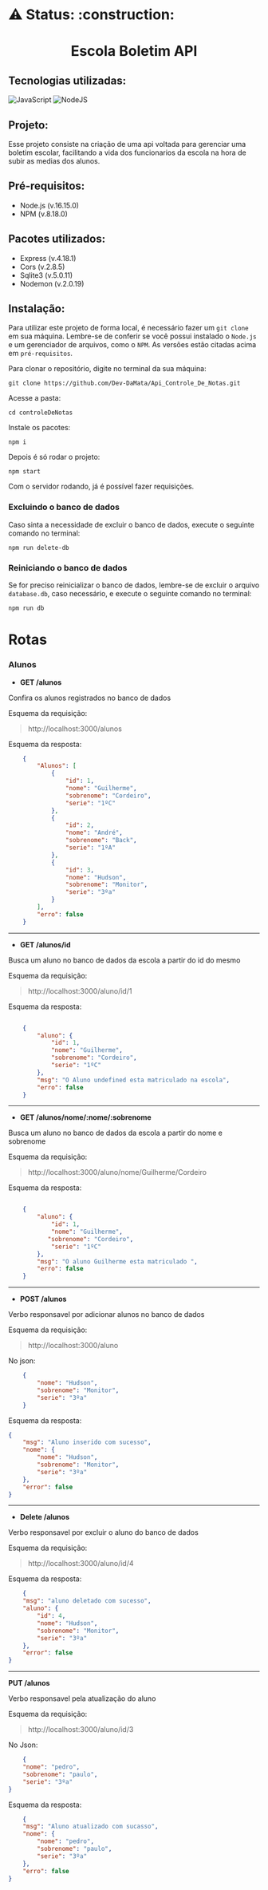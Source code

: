 <h1> ⚠️ Status: :construction: </h1>

<h1 align="center">Escola Boletim API</h1>

## Tecnologias utilizadas:

![JavaScript](https://img.shields.io/badge/javascript-%23323330.svg?style=for-the-badge&logo=javascript&logoColor=%23F7DF1E)
![NodeJS](https://img.shields.io/badge/node.js-6DA55F?style=for-the-badge&logo=node.js&logoColor=white)

## Projeto:

Esse projeto consiste na criação de uma api voltada para gerenciar uma boletim escolar, facilitando a vida dos funcionarios da escola na hora de subir as medias dos alunos.

## Pré-requisitos:

- Node.js (v.16.15.0)
- NPM (v.8.18.0)

## Pacotes utilizados:

- Express (v.4.18.1)
- Cors (v.2.8.5)
- Sqlite3 (v.5.0.11)
- Nodemon (v.2.0.19)

## Instalação:

Para utilizar este projeto de forma local, é necessário fazer um `git clone` em sua máquina. Lembre-se de conferir se você possui instalado o `Node.js` e um gerenciador de arquivos, como o `NPM`. As versões estão citadas acima em `pré-requisitos`.

Para clonar o repositório, digite no terminal da sua máquina:

```
git clone https://github.com/Dev-DaMata/Api_Controle_De_Notas.git
```

Acesse a pasta:

```
cd controleDeNotas
```

Instale os pacotes:

```
npm i 
```

Depois é só rodar o projeto:
```
npm start
```

Com o servidor rodando, já é possível fazer requisições.

### Excluindo o banco de dados

Caso sinta a necessidade de excluir o banco de dados, execute o seguinte comando no terminal:

```
npm run delete-db
```

### Reiniciando o banco de dados 

Se for preciso reinicializar o banco de dados, lembre-se de excluir o arquivo `database.db`, caso necessário, e execute o seguinte comando no terminal:

```
npm run db
```

# Rotas 

### Alunos

- **GET /alunos**

Confira os alunos registrados no banco de dados

Esquema da requisição:

> http://localhost:3000/alunos 

Esquema da resposta:

```json
    {
        "Alunos": [
            {
                "id": 1,
                "nome": "Guilherme",
                "sobrenome": "Cordeiro",
                "serie": "1ºC"
            },
            {
                "id": 2,
                "nome": "André",
                "sobrenome": "Back",
                "serie": "1ºA"
            },
            {
                "id": 3,
                "nome": "Hudson",
                "sobrenome": "Monitor",
                "serie": "3ºa"
            }
        ],
        "erro": false
    }
```
---
- **GET /alunos/id**

Busca um aluno no banco de dados da escola a partir do id do mesmo

Esquema da requisição:

> http://localhost:3000/aluno/id/1

Esquema da resposta:

```json

    {
        "aluno": {
            "id": 1,
            "nome": "Guilherme",
            "sobrenome": "Cordeiro",
            "serie": "1ºC"
        },
        "msg": "O Aluno undefined esta matriculado na escola",
        "erro": false
    }

```

---
- **GET /alunos/nome/:nome/:sobrenome**

Busca um aluno no banco de dados da escola a partir do nome e sobrenome

Esquema da requisição:

> http://localhost:3000/aluno/nome/Guilherme/Cordeiro

Esquema da resposta:

```json

    {
        "aluno": {
            "id": 1,
            "nome": "Guilherme",
           "sobrenome": "Cordeiro",
            "serie": "1ºC"
        },
        "msg": "O aluno Guilherme esta matriculado ",
        "erro": false
    }

```
---
- **POST /alunos**

Verbo responsavel por adicionar alunos no banco de dados 

Esquema da requisição:

> http://localhost:3000/aluno

No json:
```json
    {
        "nome": "Hudson",
        "sobrenome": "Monitor",
        "serie": "3ºa"
    }
```

Esquema da resposta: 

```json
{
	"msg": "Aluno inserido com sucesso",
	"nome": {
		"nome": "Hudson",
		"sobrenome": "Monitor",
		"serie": "3ºa"
	},
	"error": false
}
```
---
- **Delete /alunos**

Verbo responsavel por excluir o aluno do banco de dados 

Esquema da requisição:

> http://localhost:3000/aluno/id/4

Esquema da resposta:

```json
    {
	"msg": "aluno deletado com sucesso",
	"aluno": {
		"id": 4,
		"nome": "Hudson",
		"sobrenome": "Monitor",
		"serie": "3ºa"
	},
	"error": false
}
```
---
**PUT /alunos**

Verbo responsavel pela atualização do aluno 

Esquema da requisição:

> http://localhost:3000/aluno/id/3

No Json:

```json
    {
	"nome": "pedro",
	"sobrenome": "paulo",
	"serie": "3ºa"
}
```
Esquema da resposta:

```json
    {
	"msg": "Aluno atualizado com sucasso",
	"nome": {
		"nome": "pedro",
		"sobrenome": "paulo",
		"serie": "3ºa"
	},
	"erro": false
}
```


